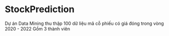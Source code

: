 # StockPrediction
Dự án Data Mining thu thập 100 dữ liệu mã cỗ phiếu có giá đóng trong vòng 2020 - 2022
Gồm 3 thành viên
